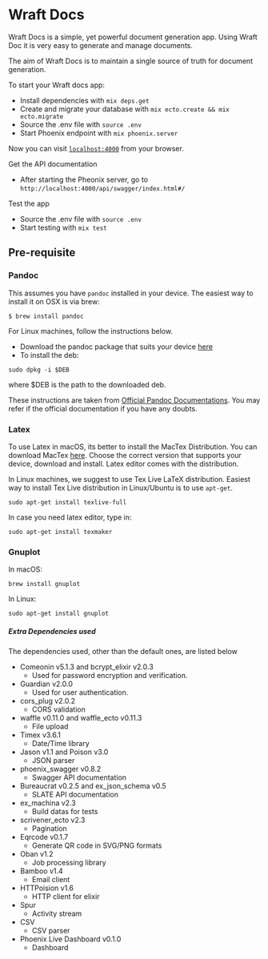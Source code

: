 # Wraft Docs

Wraft Docs is a simple, yet powerful document generation app. Using Wraft Doc it is very easy to generate and manage documents.

The aim of Wraft Docs is to maintain a single source of truth for document generation.

To start your Wraft docs app:

- Install dependencies with `mix deps.get`
- Create and migrate your database with `mix ecto.create && mix ecto.migrate`
- Source the .env file with `source .env`
- Start Phoenix endpoint with `mix phoenix.server`

Now you can visit [`localhost:4000`](http://localhost:4000) from your browser.

Get the API documentation

- After starting the Pheonix server, go to `http://localhost:4000/api/swagger/index.html#/`

Test the app

- Source the .env file with `source .env`
- Start testing with `mix test`

## Pre-requisite

### Pandoc

This assumes you have `pandoc` installed in your device. The easiest way to install it on OSX is via brew:

```
$ brew install pandoc
```

For Linux machines, follow the instructions below.

- Download the pandoc package that suits your device [here](https://github.com/jgm/pandoc/releases/tag/2.9.2.1)
- To install the deb:

```
sudo dpkg -i $DEB
```

where \$DEB is the path to the downloaded deb.

These instructions are taken from [Official Pandoc Documentations](https://pandoc.org/installing.html). You may refer if the official documentation if you have any doubts.

### Latex

To use Latex in macOS, its better to install the MacTex Distribution. You can download MacTex [here](https://www.tug.org/mactex/). Choose the correct version that supports your device, download and install. Latex editor comes with the distribution.

In Linux machines, we suggest to use Tex Live LaTeX distribution. Easiest way to install Tex Live distribution in Linux/Ubuntu is to use `apt-get`.

```
sudo apt-get install texlive-full
```

In case you need latex editor, type in:

```
sudo apt-get install texmaker
```

### Gnuplot

In macOS:

```
brew install gnuplot
```

In Linux:

```
sudo apt-get install gnuplot
```

##### Extra Dependencies used

The dependencies used, other than the default ones, are listed below

- Comeonin v5.1.3 and bcrypt_elixir v2.0.3
  - Used for password encryption and verification.
- Guardian v2.0.0
  - Used for user authentication.
- cors_plug v2.0.2
  - CORS validation
- waffle v0.11.0 and waffle_ecto v0.11.3
  - File upload
- Timex v3.6.1
  - Date/Time library
- Jason v1.1 and Poison v3.0
  - JSON parser
- phoenix_swagger v0.8.2
  - Swagger API documentation
- Bureaucrat v0.2.5 and ex_json_schema v0.5
  - SLATE API documentation
- ex_machina v2.3
  - Build datas for tests
- scrivener_ecto v2.3
  - Pagination
- Eqrcode v0.1.7
  - Generate QR code in SVG/PNG formats
- Oban v1.2
  - Job processing library
- Bamboo v1.4
  - Email client
- HTTPoision v1.6
  - HTTP client for elixir
- Spur
  - Activity stream
- CSV
  - CSV parser
- Phoenix Live Dashboard v0.1.0
  - Dashboard
